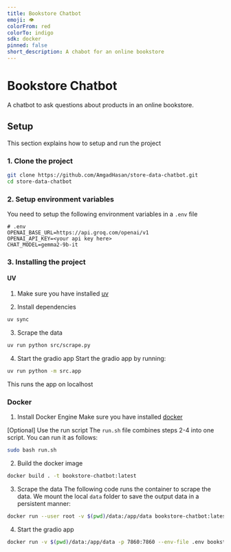 ```yaml
---
title: Bookstore Chatbot
emoji: 👁
colorFrom: red
colorTo: indigo
sdk: docker
pinned: false
short_description: A chabot for an online bookstore
---
```

# Bookstore Chatbot
A chatbot to ask questions about products in an online bookstore.

## Setup
This section explains how to setup and run the project
### 1. Clone the project
```sh
git clone https://github.com/AmgadHasan/store-data-chatbot.git
cd store-data-chatbot
```

### 2. Setup environment variables

You need to setup the following environment variables in a `.env` file
```
# .env
OPENAI_BASE_URL=https://api.groq.com/openai/v1
OPENAI_API_KEY=<your api key here>
CHAT_MODEL=gemma2-9b-it
```

### 3. Installing the project
#### UV

1. Make sure you have installed [uv](https://docs.astral.sh/uv/getting-started/installation/)

2. Install dependencies
```sh
uv sync
```

3. Scrape the data
```sh
uv run python src/scrape.py
```

4. Start the gradio app
Start the gradio app by running:
```sh
uv run python -m src.app
```
This runs the app on localhost

### Docker

1. Install Docker Engine
Make sure you have installed [docker](https://docs.docker.com/engine/install/)

[Optional] Use the run script
The `run.sh` file combines steps 2-4 into one script. You can run it as follows:
```sh
sudo bash run.sh
```

2. Build the docker image
```sh
docker build . -t bookstore-chatbot:latest
```

3. Scrape the data
The following code runs the container to scrape the data. We mount the local `data` folder to save the output data in a persistent manner:
```sh
docker run --user root -v $(pwd)/data:/app/data bookstore-chatbot:latest uv run python src/scrape.py
```

4. Start the gradio app
```sh
docker run -v $(pwd)/data:/app/data -p 7860:7860 --env-file .env bookstore-chatbot:latest
```